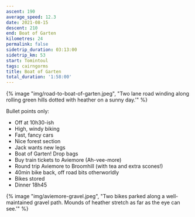 ```yaml
---
ascent: 190
average_speed: 12.3
date: 2021-08-15
descent: 210
end: Boat of Garten
kilometres: 24
permalink: false
sidetrip_duration: 03:13:00
sidetrip_km: 53
start: Tomintoul
tags: cairngorms
title: Boat of Garten
total_duration: '1:58:00'
---
```


{% image "img/road-to-boat-of-garten.jpeg", "Two lane road winding along rolling green hills dotted with heather on a sunny day.'" %}

Bullet points only:

- Off at 10h30-ish
- High, windy biking
- Fast, fancy cars
- Nice forest section
- Jack wants new legs
- Boat of Garten! Drop bags
- Buy train tickets to Aviemore (Ah-vee-more)
- Round trip Aviemore to Broomhill (with tea and extra scones!)
- 40min bike back, off road bits otherworldly
- Bikes stored
- Dinner 18h45

{% image "img/aviemore-gravel.jpeg", "Two bikes parked along a well-maintained gravel path. Mounds of heather stretch as far as the eye can see.'" %}
